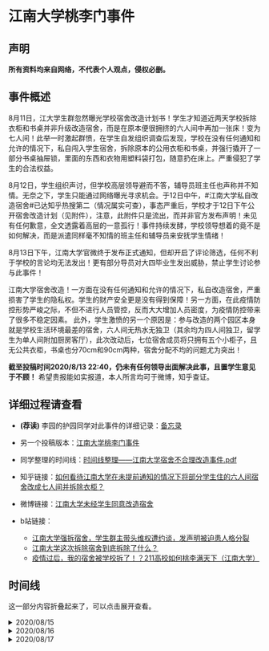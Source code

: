 # 江南大学桃李门事件

## 声明
**所有资料均来自网络，不代表个人观点，侵权必删。**

## 事件概述
8月11日，江大学生群忽然曝光学校宿舍改造计划书！学生才知道近两天学校拆除衣柜和书桌并非升级改造宿舍，而是在原本便很拥挤的六人间中再加一张床！变为七人间！此举一时激起群愤，在学生自发组织调查后发现，学校在没有任何通知和允许的情况下，私自闯入学生宿舍，拆除原本的公用衣柜和书桌，并强行撬开了一部分书桌抽屉锁，里面的东西和衣物用塑料袋打包，随意扔在床上。严重侵犯了学生的合法权益。

8月12日，学生组织声讨，但学校高层领导避而不答，辅导员班主任也声称并不知情。无奈之下，学生只能通过网络曝光寻求机会。于12日中午，#江南大学私自改造宿舍#已达知乎热搜第二（情况属实可查），事态严重后，学校才于12日下午公开宿舍改造计划（见附件），注意，此附件只是流出，而并非官方发布声明！未见有任何歉意，全文透露着高层的一意孤行！事件持续发酵，学校领导想着的竟不是如何解决，而是派遣同样毫不知情的班主任和辅导员来安抚学生情绪！

8月13日下午，江南大学官微终于发布正式通知，但却开启了评论筛选，任何不利于学校的言论均无法发出！更有部分导员对大四毕业生发出威胁，禁止学生讨论参与此事件！

江南大学宿舍改造！一方面在没有任何通知和允许的情况下，私自改造宿舍，严重损害了学生的隐私权。学生的财产安全更是没有得到保障！另一方面，在此疫情防控形势严峻之际，不但不进行人员管控，反而大大增加人员密度，为疫情防控带来了很多不稳定因素。
此外，学生激愤的另一个原因是：参与改造的两个园区本身就是学校生活环境最差的宿舍，六人间无热水无独卫（其余均为四人间独卫，留学生为单人间附加厨房客厅），此次改动后，七位宿舍成员将只拥有五个小柜子，且无公共衣柜，书桌也分70cm和90cm两种，宿舍分配不均的问题尤为突出！

**截至投稿时间2020/8/13 22:40，仍未有任何领导出面解决此事，且置学生意见于不顾！** 希望贵报能如实报道，本人所言均可于微博，知乎查证。


## 详细过程请查看
- **(荐读)** 李园的护园同学对此事件的详细记录：[备忘录](http://url.cn/mQkBdW4J)
- 另一个投稿版本：[江南大学桃李门事件](https://s1.ax1x.com/2020/08/13/d9uOrn.jpg)
- 同学整理的时间线：[时间线整理——江南大学宿舍不合理改造事件.pdf](https://github.com/jnu-archives/dormitory/blob/master/%E6%97%B6%E9%97%B4%E7%BA%BF%E6%95%B4%E7%90%86%E2%80%94%E2%80%94%E6%B1%9F%E5%8D%97%E5%A4%A7%E5%AD%A6%E5%AE%BF%E8%88%8D%E4%B8%8D%E5%90%88%E7%90%86%E6%94%B9%E9%80%A0%E4%BA%8B%E4%BB%B6%EF%BC%88%E6%9C%AA%E5%AE%8C%E5%BE%85%E7%BB%AD%EF%BC%89.pdf)

- 知乎链接：[如何看待江南大学在未提前通知的情况下将部分学生住的六人间宿舍改成七人间并拆除衣柜？](https://www.zhihu.com/question/413577697)

- 微博链接：[江南大学未经学生同意改造宿舍](https://s.weibo.com/weibo?q=%23%E6%B1%9F%E5%8D%97%E5%A4%A7%E5%AD%A6%E6%9C%AA%E7%BB%8F%E5%AD%A6%E7%94%9F%E5%90%8C%E6%84%8F%E6%94%B9%E9%80%A0%E5%AE%BF%E8%88%8D%23&from=default)

- b站链接：
  - [江南大学强拆宿舍，学生群主带头维权遭约谈，发声明被迫患人格分裂](https://www.bilibili.com/video/BV1RZ4y1K7dR)
  - [江南大学这次拆除宿舍到底拆除了什么？](https://www.bilibili.com/video/BV1854y1i7nA)
  - [疫情过后，我的宿舍被学校拆了！？211高校如何桃李满天下（江南大学）](https://www.bilibili.com/video/BV1at4y1D7RV)
  
  
 ## 时间线
 
这一部分内容折叠起来了，可以点击展开查看。 
 
<details>
 <summary>2020/08/15</summary>
  
 - 截至今天，学校对此事仍未发声，一声不吭。
 - 虽然表面上学校一声不吭，背地里在偷偷的继续琢磨着怎么拆宿舍。学校开始要求各学院组织志愿者回去搬东西，并且给回去的志愿者以表彰和第二课堂认证。
</details>
 
<details>
<summary>2020/08/16</summary>

- 截至今天，学校对此事仍未发声，一声不吭。
- 购买文化衫的群里出现内鬼，被查水表。在这里为背后默默付出的兄弟表示安慰。
- 舆论走向有点偏。媒体为博大众眼球，将矛盾集中在留学生单人间宿舍这个问题上。虽然说起留学生的单人宿舍来，确实很不公平，但这不是桃李人的关注重点，桃李人也不会因为这个而愤怒什么的。桃李人只想让世界都看清江大领导的态度是什么样，看清他们那副丑恶的嘴脸，置群众于不顾，连承认错误的勇气都没有。

</details>

 
<details>
<summary>2020/08/17</summary>

- 截至今天，学校对此事仍未发声，一声不吭。
- b站up主[月下玄月](https://space.bilibili.com/108572682)为桃李学子发声[江南大学强拆宿舍，学生群主带头维权遭约谈，发声明被迫患人格分裂](https://www.bilibili.com/video/BV1RZ4y1K7dR)，在这里对奶奶表示感谢。
- 唉，桃李维权合理群解散了，一下子仿佛我们被学校给击垮了。可是校方以为他们约谈学生，掩盖舆论等行为就能把这件事给掩盖过去吗？不，桃李学子把此事记在心中，永远不会忘记。互联网拥有记忆，这是你们无法抹去的黑历史。并且，校方所作的一切最终会害了它自己，桃李学子不再会劝学生来江大，更不会好意思向外界说出自己的母校。看好吧江南大学，在你们招生之时，就是桃李学子劝退新生之日。


</details>
